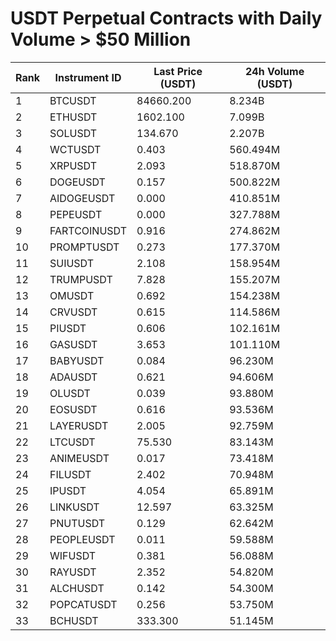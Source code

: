 # USDT Perpetual Contracts with Daily Volume > $50 Million

| Rank | Instrument ID | Last Price (USDT) | 24h Volume (USDT) |
|------|---------------|-------------------|-------------------|
| 1 | BTCUSDT | 84660.200 | 8.234B |
| 2 | ETHUSDT | 1602.100 | 7.099B |
| 3 | SOLUSDT | 134.670 | 2.207B |
| 4 | WCTUSDT | 0.403 | 560.494M |
| 5 | XRPUSDT | 2.093 | 518.870M |
| 6 | DOGEUSDT | 0.157 | 500.822M |
| 7 | AIDOGEUSDT | 0.000 | 410.851M |
| 8 | PEPEUSDT | 0.000 | 327.788M |
| 9 | FARTCOINUSDT | 0.916 | 274.862M |
| 10 | PROMPTUSDT | 0.273 | 177.370M |
| 11 | SUIUSDT | 2.108 | 158.954M |
| 12 | TRUMPUSDT | 7.828 | 155.207M |
| 13 | OMUSDT | 0.692 | 154.238M |
| 14 | CRVUSDT | 0.615 | 114.586M |
| 15 | PIUSDT | 0.606 | 102.161M |
| 16 | GASUSDT | 3.653 | 101.110M |
| 17 | BABYUSDT | 0.084 | 96.230M |
| 18 | ADAUSDT | 0.621 | 94.606M |
| 19 | OLUSDT | 0.039 | 93.880M |
| 20 | EOSUSDT | 0.616 | 93.536M |
| 21 | LAYERUSDT | 2.005 | 92.759M |
| 22 | LTCUSDT | 75.530 | 83.143M |
| 23 | ANIMEUSDT | 0.017 | 73.418M |
| 24 | FILUSDT | 2.402 | 70.948M |
| 25 | IPUSDT | 4.054 | 65.891M |
| 26 | LINKUSDT | 12.597 | 63.325M |
| 27 | PNUTUSDT | 0.129 | 62.642M |
| 28 | PEOPLEUSDT | 0.011 | 59.588M |
| 29 | WIFUSDT | 0.381 | 56.088M |
| 30 | RAYUSDT | 2.352 | 54.820M |
| 31 | ALCHUSDT | 0.142 | 54.300M |
| 32 | POPCATUSDT | 0.256 | 53.750M |
| 33 | BCHUSDT | 333.300 | 51.145M |

